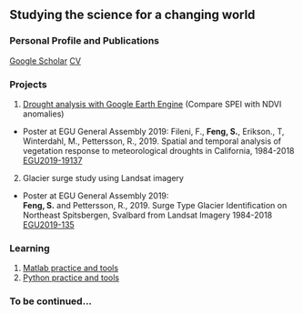 ## Studying the science for a changing world
### Personal Profile and Publications
[Google Scholar](https://scholar.google.com/citations?user=hMKGuKwAAAAJ&hl=en) 
[CV](https://github.com/fsn1995/fsn1995.github.io/blob/master/doc/CV_Shunan%20Feng.pdf)  
### Projects
1. [Drought analysis with Google Earth Engine](https://github.com/fsn1995/Drought-Analysis) (Compare SPEI with NDVI anomalies) 
- Poster at EGU General Assembly 2019:
Fileni, F., **Feng, S.**, Erikson., T, Winterdahl, M., Pettersson, R., 2019. Spatial and temporal analysis of vegetation response to meteorological droughts in California, 1984-2018 [EGU2019-19137](https://github.com/fsn1995/Drought-Analysis/blob/master/doc/EGU2019-19137_Drought%20Analysis.pdf)

2. Glacier surge study using Landsat imagery
- Poster at EGU General Assembly 2019:  
**Feng, S.** and Pettersson, R., 2019. Surge Type Glacier Identification on Northeast Spitsbergen, Svalbard from Landsat Imagery 1984-2018 [EGU2019-135](https://github.com/fsn1995/fsn1995.github.io/blob/master/doc/Conference/EGU2019-135_Glacier%20Surge_Shunan.pdf)

### Learning
1. [Matlab practice and tools](https://github.com/fsn1995/MatlabFSN)
2. [Python practice and tools](https://github.com/fsn1995/PythonFSN)

### To be continued...